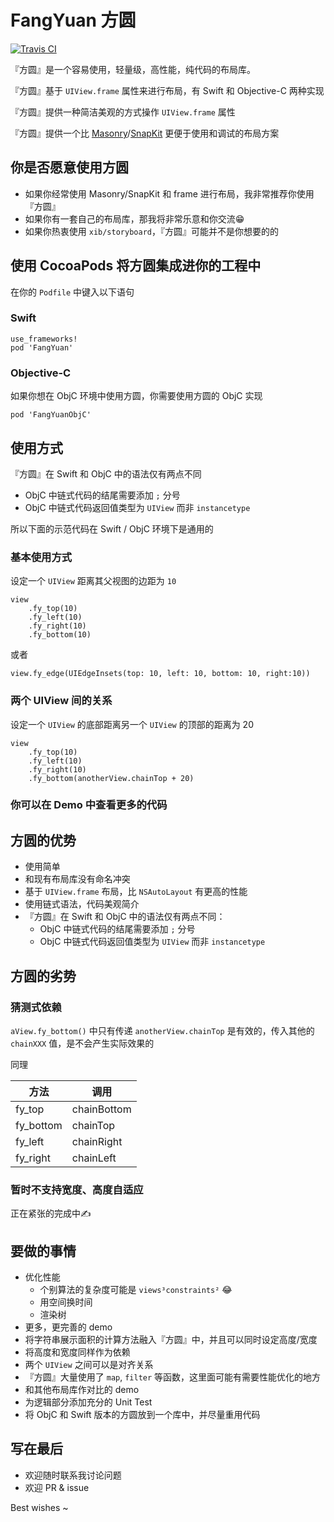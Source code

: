 # FangYuan 方圆

[![Travis CI](https://travis-ci.org/HaloWang/FangYuan.svg?branch=master)](https://travis-ci.org/HaloWang/FangYuan)

『方圆』是一个容易使用，轻量级，高性能，纯代码的布局库。

『方圆』基于 `UIView.frame` 属性来进行布局，有 Swift 和 Objective-C 两种实现

『方圆』提供一种简洁美观的方式操作 `UIView.frame` 属性

『方圆』提供一个比 [Masonry](https://github.com/SnapKit/Masonry)/[SnapKit](https://github.com/SnapKit/SnapKit) 更便于使用和调试的布局方案

## 你是否愿意使用方圆

- 如果你经常使用 Masonry/SnapKit 和 frame 进行布局，我非常推荐你使用『方圆』
- 如果你有一套自己的布局库，那我将非常乐意和你交流😁
- 如果你热衷使用 `xib/storyboard`，『方圆』可能并不是你想要的的

## 使用 CocoaPods 将方圆集成进你的工程中

在你的 `Podfile` 中键入以下语句

### Swift
```
use_frameworks!
pod 'FangYuan'
```
### Objective-C

如果你想在 ObjC 环境中使用方圆，你需要使用方圆的 ObjC 实现

```
pod 'FangYuanObjC'
```
## 使用方式

『方圆』在 Swift 和 ObjC 中的语法仅有两点不同

- ObjC 中链式代码的结尾需要添加 `;` 分号
- ObjC 中链式代码返回值类型为 `UIView` 而非 `instancetype`

所以下面的示范代码在 Swift / ObjC 环境下是通用的

### 基本使用方式

设定一个 `UIView` 距离其父视图的边距为 `10`

```
view
	.fy_top(10)
	.fy_left(10)
	.fy_right(10)
	.fy_bottom(10)
```
或者

```
view.fy_edge(UIEdgeInsets(top: 10, left: 10, bottom: 10, right:10))
```
### 两个 UIView 间的关系

设定一个 `UIView` 的底部距离另一个 `UIView` 的顶部的距离为 20

```
view
	.fy_top(10)
	.fy_left(10)
	.fy_right(10)
	.fy_bottom(anotherView.chainTop + 20)
```

### 你可以在 Demo 中查看更多的代码

## 方圆的优势

- 使用简单
- 和现有布局库没有命名冲突
- 基于 `UIView.frame` 布局，比 `NSAutoLayout` 有更高的性能
- 使用链式语法，代码美观简介
- 『方圆』在 Swift 和 ObjC 中的语法仅有两点不同：
	- ObjC 中链式代码的结尾需要添加 `;` 分号
	- ObjC 中链式代码返回值类型为 `UIView` 而非 `instancetype`

## 方圆的劣势

### 猜测式依赖

`aView.fy_bottom()` 中只有传递 `anotherView.chainTop` 是有效的，传入其他的 `chainXXX` 值，是不会产生实际效果的

同理

方法		|	调用
----------|-------
fy_top		|	chainBottom
fy_bottom	|	chainTop
fy_left		|	chainRight
fy_right		|	chainLeft

### 暂时不支持宽度、高度自适应
正在紧张的完成中✍️

## 要做的事情

- 优化性能
	- 个别算法的复杂度可能是 `views³constraints²` 😂
	- 用空间换时间
	- 渲染树
- 更多，更完善的 demo
- 将字符串展示面积的计算方法融入『方圆』中，并且可以同时设定高度/宽度
- 将高度和宽度同样作为依赖
- 两个 `UIView` 之间可以是对齐关系
- 『方圆』大量使用了 `map`, `filter` 等函数，这里面可能有需要性能优化的地方
- 和其他布局库作对比的 demo
- 为逻辑部分添加充分的 Unit Test
- 将 ObjC 和 Swift 版本的方圆放到一个库中，并尽量重用代码

## 写在最后

- 欢迎随时联系我讨论问题
- 欢迎 PR & issue

Best wishes ~
